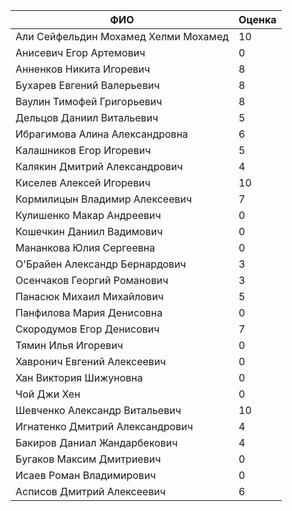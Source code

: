 |                ФИО                  | Оценка |
|-------------------------------------|--------|
|Али Сейфельдин Мохамед Хелми Мохамед |   10   |
|Анисевич Егор Артемович              |   0    |
|Анненков Никита Игоревич             |   8    |
|Бухарев Евгений Валерьевич           |   8    |
|Ваулин Тимофей Григорьевич           |   8    |
|Дельцов Даниил Витальевич            |   5    |
|Ибрагимова Алина Александровна       |   6    |
|Калашников Егор Игоревич             |   5    |
|Калякин Дмитрий Александрович        |   4    |
|Киселев Алексей Игоревич             |   10   |
|Кормилицын Владимир Алексеевич       |   7    |
|Кулишенко Макар Андреевич            |   0    |
|Кошечкин Даниил Вадимович            |   0    |
|Мананкова Юлия Сергеевна             |   0    |
|О'Брайен Александр Бернардович       |   3    |
|Осенчаков Георгий Романович          |   3    |
|Панасюк Михаил Михайлович            |   5    |
|Панфилова Мария Денисовна            |   0    |
|Скородумов Егор Денисович            |   7    |
|Тямин Илья Игоревич                  |   0    |
|Хавронич Евгений Алексеевич          |   0    |
|Хан Виктория Шижуновна               |   0    |
|Чой Джи Хен                          |   0    |
|Шевченко Александр Витальевич        |   10   |
|Игнатенко Дмитрий Александрович      |   4    |
|Бакиров Даниал Жандарбекович         |   4    |
|Бугаков Максим Дмитриевич            |   0    |
|Исаев Роман Владимирович             |   0    |
|Асписов Дмитрий Алексеевич           |   6    |